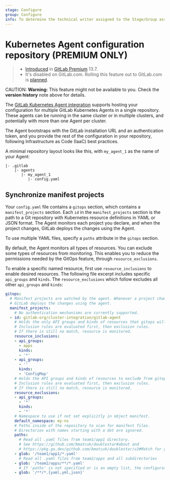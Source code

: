 ```yaml
---
stage: Configure
group: Configure
info: To determine the technical writer assigned to the Stage/Group associated with this page, see https://about.gitlab.com/handbook/engineering/ux/technical-writing/#designated-technical-writers
---
```


# Kubernetes Agent configuration repository **(PREMIUM ONLY)**

> - [Introduced](https://gitlab.com/gitlab-org/gitlab/-/issues/259669) in [GitLab Premium](https://about.gitlab.com/pricing/) 13.7.
> - It's disabled on GitLab.com. Rolling this feature out to GitLab.com is [planned](https://gitlab.com/groups/gitlab-org/-/epics/3834).

CAUTION: **Warning:**
This feature might not be available to you. Check the **version history** note above for details.

The [GitLab Kubernetes Agent integration](index.md) supports hosting your configuration for
multiple GitLab Kubernetes Agents in a single repository. These agents can be running
in the same cluster or in multiple clusters, and potentially with more than one Agent per cluster.

The Agent bootstraps with the GitLab installation URL and an authentication token,
and you provide the rest of the configuration in your repository, following
Infrastructure as Code (IaaC) best practices.

A minimal repository layout looks like this, with `my_agent_1` as the name
of your Agent:

```plaintext
|- .gitlab
    |- agents
       |- my_agent_1
          |- config.yaml
```

## Synchronize manifest projects

Your `config.yaml` file contains a `gitops` section, which contains a `manifest_projects`
section. Each `id` in the `manifest_projects` section is the path to a Git repository
with Kubernetes resource definitions in YAML or JSON format. The Agent monitors
each project you declare, and when the project changes, GitLab deploys the changes
using the Agent.

To use multiple YAML files, specify a `paths` attribute in the `gitops` section.

By default, the Agent monitors all types of resources. You can exclude some types of resources
from monitoring. This enables you to reduce the permissions needed by the GitOps feature,
through `resource_exclusions`.

To enable a specific named resource, first use `resource_inclusions` to enable desired resources.
The following file excerpt includes specific `api_groups` and `kinds`. The `resource_exclusions`
which follow excludes all other `api_groups` and `kinds`:

```yaml
gitops:
  # Manifest projects are watched by the agent. Whenever a project changes,
  # GitLab deploys the changes using the agent.
  manifest_projects:
    # No authentication mechanisms are currently supported.
  - id: gitlab-org/cluster-integration/gitlab-agent
    # Holds the only API groups and kinds of resources that gitops will monitor.
    # Inclusion rules are evaluated first, then exclusion rules.
    # If there is still no match, resource is monitored.
    resource_inclusions:
    - api_groups:
      - apps
      kinds:
      - '*'
    - api_groups:
      - ''
      kinds:
      - 'ConfigMap'
    # Holds the API groups and kinds of resources to exclude from gitops watch.
    # Inclusion rules are evaluated first, then exclusion rules.
    # If there is still no match, resource is monitored.
    resource_exclusions:
    - api_groups:
      - '*'
      kinds:
      - '*'
    # Namespace to use if not set explicitly in object manifest.
    default_namespace: my-ns
    # Paths inside of the repository to scan for manifest files.
    # Directories with names starting with a dot are ignored.
    paths:
      # Read all .yaml files from team1/app1 directory.
      # See https://github.com/bmatcuk/doublestar#about and
      # https://pkg.go.dev/github.com/bmatcuk/doublestar/v2#Match for globbing rules.
    - glob: '/team1/app1/*.yaml'
      # Read all .yaml files from team2/apps and all subdirectories
    - glob: '/team2/apps/**/*.yaml'
      # If 'paths' is not specified or is an empty list, the configuration below is used
    - glob: '/**/*.{yaml,yml,json}'
```
